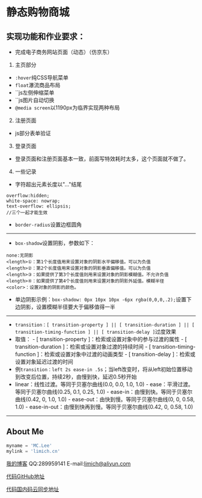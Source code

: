 # 静态购物商城

## 实现功能和作业要求：
- 完成电子商务网站页面（动态）（仿京东）

1. 主页部分
  - `:hover`纯CSS导航菜单
  - `float`瀑流商品布局
  - ``js左侧伸缩菜单
  - ``js图片自动切换
  - `@media screen`以1190px为临界实现两种布局

2. 注册页面
  - js部分表单验证

3. 登录页面
  - 登录页面和注册页面基本一致，前面写特效耗时太多，这个页面就不做了。

4. 一些记录
  - 字符超出元素长度以"..."结尾
```
overflow:hidden;
white-space: nowrap;
text-overflow: ellipsis;
//三个一起才能生效
```
  - `border-radius`设置边框圆角
---------
  - `box-shadow`设置阴影，参数如下：

```
none:无阴影
<length>①：第1个长度值用来设置对象的阴影水平偏移值。可以为负值
<length>②：第2个长度值用来设置对象的阴影垂直偏移值。可以为负值
<length>③：如果提供了第3个长度值则用来设置对象的阴影模糊值。不允许负值
<length>④：如果提供了第4个长度值则用来设置对象的阴影外延值。模糊半径
<color>：设置对象的阴影的颜色。
```
  - 单边阴影示例：`box-shadow: 0px 10px 10px -6px rgba(0,0,0,.2);`设置下边阴影，设置模糊半径要大于偏移值得一半

---------

  - `transition：[ transition-property ] || [ transition-duration ] || [ transition-timing-function ] || [ transition-delay ]`过度效果
   - 取值：
    - [ transition-property ]：检索或设置对象中的参与过渡的属性
    - [ transition-duration ]：检索或设置对象过渡的持续时间
    - [ transition-timing-function ]：检索或设置对象中过渡的动画类型
    - [ transition-delay ]：检索或设置对象延迟过渡的时间
   - 例`transition：left 2s ease-in .5s`；当left改变时，将从left初始位置移动到改变后位置，持续2秒，由慢到快，延迟0.5秒开始
   - linear：线性过渡。等同于贝塞尔曲线(0.0, 0.0, 1.0, 1.0)
    - ease：平滑过渡。等同于贝塞尔曲线(0.25, 0.1, 0.25, 1.0)
    - ease-in：由慢到快。等同于贝塞尔曲线(0.42, 0, 1.0, 1.0)
    - ease-out：由快到慢。等同于贝塞尔曲线(0, 0, 0.58, 1.0)
    - ease-in-out：由慢到快再到慢。等同于贝塞尔曲线(0.42, 0, 0.58, 1.0)

---------

 ## About Me
```python
myname = 'MC.Lee'
mylink = 'limich.cn'
```
[我的博客](https://limich.cn)
QQ:289959141
E-mail:limich@aliyun.com

[代码GitHub地址](https://github.com/limingchang/python_study_task.git)

[代码国内码云同步地址](https://git.oschina.net/limich/python_study.git)
